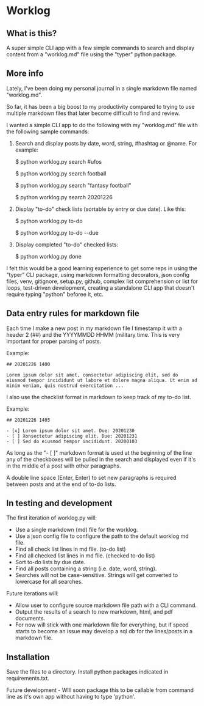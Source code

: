 # Worklog

## What is this?

A super simple CLI app with a few simple commands to search and display content from a "worklog.md" file using the "typer" python package.

## More info

Lately, I've been doing my personal journal in a single markdown file named "worklog.md".
 
So far, it has been a big boost to my productivity compared to trying to use multiple markdown files that later become difficult to find and review.

I wanted a simple CLI app to do the following with my "worklog.md" file with the following sample commands:

1. Search and display posts by date, word, string, #hashtag or @name. For example:

    $ python worklog.py search #ufos

    $ python worklog.py search football

    $ python worklog.py search "fantasy football"

    $ python worklog.py search 20201226

2. Display "to-do" check lists (sortable by entry or due date). Like this:

    $ python worklog.py to-do
    
    $ python worklog.py to-do --due

3. Display completed "to-do" checked lists:

    $ python worklog.py done

I felt this would be a good learning experience to get some reps in using the "typer" CLI package, using markdown formatting decorators, json config files, venv, gitignore, setup.py, github, complex list comprehension or list for loops, test-driven development, creating a standalone CLI app that doesn't require typing "python" beforee it, etc.

## Data entry rules for markdown file

Each time I make a new post in my markdown file I timestamp it with a header 2 (##) and the YYYYMMDD HHMM (military time. This is very important for proper parsing of posts. 

Example:

    ## 20201226 1400

    Lorem ipsum dolor sit amet, consectetur adipiscing elit, sed do eiusmod tempor incididunt ut labore et dolore magna aliqua. Ut enim ad minim veniam, quis nostrud exercitation ...

I also use the checklist format in markdown to keep track of my to-do list.

Example:

    ## 20201226 1405

    - [x] Lorem ipsum dolor sit amet. Due: 20201230
    - [ ] Xonsectetur adipiscing elit. Due: 20201231
    - [ ] Sed do eiusmod tempor incididunt. 20200103

As long as the "- [ ]" markdown format is used at the beginning of the line any of the checkboxes will be pulled in the search and displayed even if it's in the middle of a post with other paragraphs.

A double line space (Enter, Enter) to set new paragraphs is required between posts and at the end of to-do lists.

## In testing and development

The first iteration of worklog.py will:

* Use a single markdown (md) file for the worklog.
* Use a json config file to configure the path to the default worklog md file.
* Find all check list lines in md file. (to-do list)
* Find all checked list lines in md file. (checked to-do list)
* Sort to-do lists by due date.
* Find all posts containing a string (i.e. date, word, string).
* Searches will not be case-sensitive. Strings will get converted to lowercase for all searches.

Future iterations will:
* Allow user to configure source markdown file path with a CLI command.
* Output the results of a search to new markdown, html, and pdf documents.
* For now will stick with one markdown file for everything, but if speed starts to become an issue may develop a sql db for the lines/posts in a markdown file.

## Installation

Save the files to a directory. Install python packages indicated in requirements.txt.

Future development - WIll soon package this to be callable from command line as it's own app without having to type 'python'.








